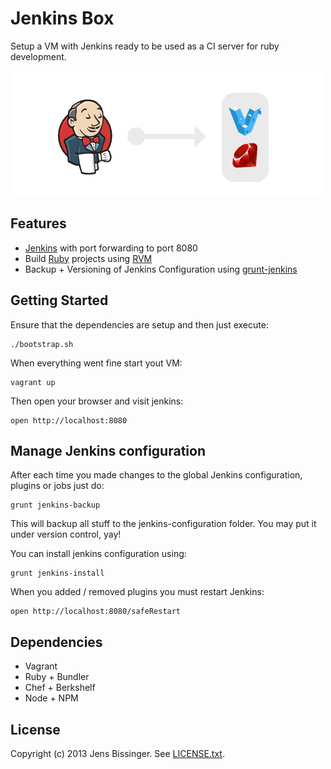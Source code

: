 # Jenkins Box

Setup a VM with Jenkins ready to be used as a CI server for ruby development.

![Jenkins Box](./jenkins-box.png)

## Features

- [Jenkins](http://jenkins-ci.org/) with port forwarding to port 8080
- Build [Ruby](http://www.ruby-lang.org/) projects using [RVM](http://rvm.io/)
- Backup + Versioning of Jenkins Configuration using [grunt-jenkins](http://github.com/sghill/grunt-jenkins)

## Getting Started

Ensure that the dependencies are setup and then just execute:

    ./bootstrap.sh

When everything went fine start yout VM:

    vagrant up

Then open your browser and visit jenkins:

    open http://localhost:8080

## Manage Jenkins configuration

After each time you made changes to the global Jenkins configuration, plugins or jobs just do:

    grunt jenkins-backup

This will backup all stuff to the jenkins-configuration folder. You may put it under version control, yay!

You can install jenkins configuration using:

    grunt jenkins-install

When you added / removed plugins you must restart Jenkins:

    open http://localhost:8080/safeRestart

## Dependencies

- Vagrant
- Ruby + Bundler
- Chef + Berkshelf
- Node + NPM

## License

Copyright (c) 2013 Jens Bissinger. See [LICENSE.txt](LICENSE.txt).
